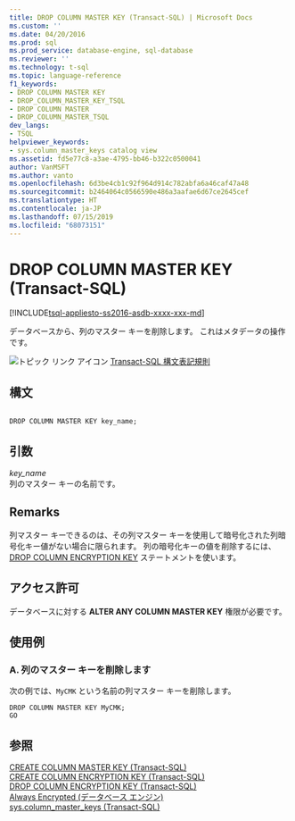 ```yaml
---
title: DROP COLUMN MASTER KEY (Transact-SQL) | Microsoft Docs
ms.custom: ''
ms.date: 04/20/2016
ms.prod: sql
ms.prod_service: database-engine, sql-database
ms.reviewer: ''
ms.technology: t-sql
ms.topic: language-reference
f1_keywords:
- DROP COLUMN MASTER KEY
- DROP_COLUMN_MASTER_KEY_TSQL
- DROP COLUMN MASTER
- DROP_COLUMN_MASTER_TSQL
dev_langs:
- TSQL
helpviewer_keywords:
- sys.column_master_keys catalog view
ms.assetid: fd5e77c8-a3ae-4795-bb46-b322c0500041
author: VanMSFT
ms.author: vanto
ms.openlocfilehash: 6d3be4cb1c92f964d914c782abfa6a46caf47a48
ms.sourcegitcommit: b2464064c0566590e486a3aafae6d67ce2645cef
ms.translationtype: HT
ms.contentlocale: ja-JP
ms.lasthandoff: 07/15/2019
ms.locfileid: "68073151"
---
```

# <a name="drop-column-master-key-transact-sql"></a>DROP COLUMN MASTER KEY (Transact-SQL)
[!INCLUDE[tsql-appliesto-ss2016-asdb-xxxx-xxx-md](../../includes/tsql-appliesto-ss2016-asdb-xxxx-xxx-md.md)]

  データベースから、列のマスター キーを削除します。 これはメタデータの操作です。  
  
 ![トピック リンク アイコン](../../database-engine/configure-windows/media/topic-link.gif "トピック リンク アイコン") [Transact-SQL 構文表記規則](../../t-sql/language-elements/transact-sql-syntax-conventions-transact-sql.md)  
  
## <a name="syntax"></a>構文  
  
```  
  
DROP COLUMN MASTER KEY key_name;  
```  
  
## <a name="arguments"></a>引数  
 *key_name*  
 列のマスター キーの名前です。  
  
## <a name="remarks"></a>Remarks  
 列マスター キーできるのは、その列マスター キーを使用して暗号化された列暗号化キー値がない場合に限られます。 列の暗号化キーの値を削除するには、[DROP COLUMN ENCRYPTION KEY](../../t-sql/statements/drop-column-encryption-key-transact-sql.md) ステートメントを使います。  
  
## <a name="permissions"></a>アクセス許可  
 データベースに対する **ALTER ANY COLUMN MASTER KEY** 権限が必要です。  
  
## <a name="examples"></a>使用例  
  
### <a name="a-dropping-a-column-master-key"></a>A. 列のマスター キーを削除します  
 次の例では、`MyCMK` という名前の列マスター キーを削除します。  
  
```  
DROP COLUMN MASTER KEY MyCMK;  
GO  
```  
  
## <a name="see-also"></a>参照  
 [CREATE COLUMN MASTER KEY (Transact-SQL)](../../t-sql/statements/create-column-master-key-transact-sql.md)   
 [CREATE COLUMN ENCRYPTION KEY (Transact-SQL)](../../t-sql/statements/create-column-encryption-key-transact-sql.md)   
 [DROP COLUMN ENCRYPTION KEY &#40;Transact-SQL&#41;](../../t-sql/statements/drop-column-encryption-key-transact-sql.md)   
 [Always Encrypted &#40;データベース エンジン&#41;](../../relational-databases/security/encryption/always-encrypted-database-engine.md)   
 [sys.column_master_keys &#40;Transact-SQL&#41;](../../relational-databases/system-catalog-views/sys-column-master-keys-transact-sql.md)  
  
  
